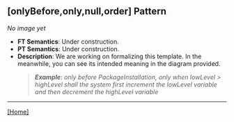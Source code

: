 ## [onlyBefore,only,null,order] Pattern
_No image yet_
 * **FT Semantics**: Under construction.
 * **PT Semantics**: Under construction.
 * **Description**: We are working on formalizing this template. In the meanwhile, you can see its intended meaning in the diagram provided.
   > **_Example_**: _only before PackageInstallation, only when lowLevel > highLevel shall the system    first  increment the lowLevel variable and then  decrement the highLevel variable_   
***
[[Home]](../semantics.md)
